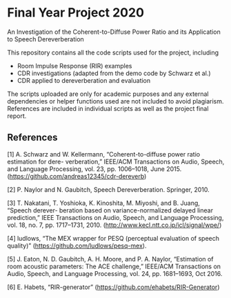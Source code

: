 # Final Year Project 2020
An Investigation of the Coherent-to-Diffuse Power Ratio and its Application to Speech Dereverberation

This repository contains all the code scripts used for the project, including
* Room Impulse Response (RIR) examples
* CDR investigations (adapted from the demo code by Schwarz et al.)
* CDR applied to dereverberation and evaluation

The scripts uploaded are only for academic purposes and any external dependencies or helper functions used are not included to avoid plagiarism. References are included in individual scripts as well as the project final report.


## References
[1] A. Schwarz and W. Kellermann, “Coherent-to-diffuse power ratio estimation for dere- verberation,” IEEE/ACM Transactions on Audio, Speech, and Language Processing, vol. 23, pp. 1006–1018, June 2015. (https://github.com/andreas12345/cdr-dereverb)

[2] P. Naylor and N. Gaubitch, Speech Dereverberation. Springer, 2010.

[3] T. Nakatani, T. Yoshioka, K. Kinoshita, M. Miyoshi, and B. Juang, “Speech derever- beration based on variance-normalized delayed linear prediction,” IEEE Transactions on Audio, Speech, and Language Processing, vol. 18, no. 7, pp. 1717–1731, 2010. (http://www.kecl.ntt.co.jp/icl/signal/wpe/)

[4] ludlows, “The MEX wrapper for PESQ (perceptual evaluation of speech quality)” (https://github.com/ludlows/pesq-mex).

[5] J. Eaton, N. D. Gaubitch, A. H. Moore, and P. A. Naylor, “Estimation of room acoustic parameters: The ACE challenge,” IEEE/ACM Transactions on Audio, Speech, and Language Processing, vol. 24, pp. 1681–1693, Oct 2016.

[6] E. Habets, “RIR-generator” (https://github.com/ehabets/RIR-Generator)
